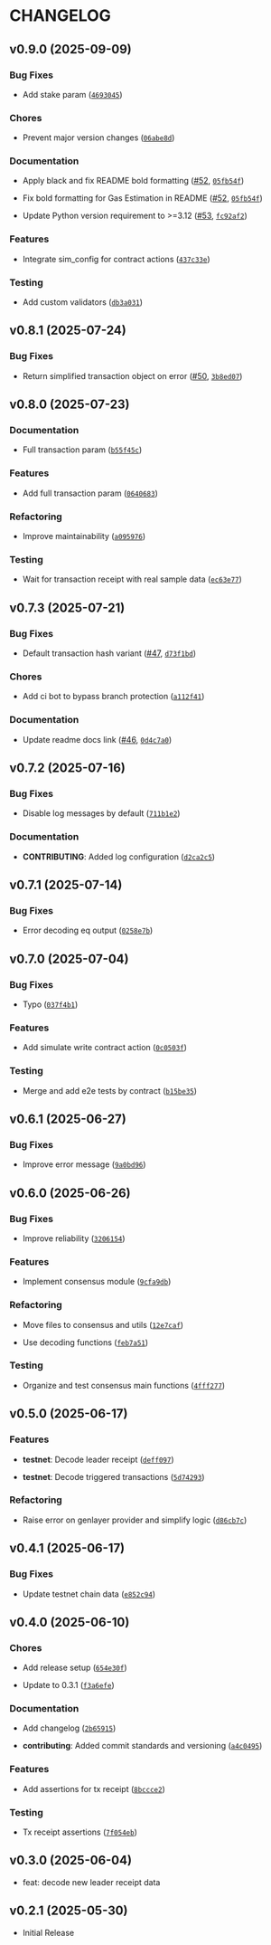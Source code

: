 # CHANGELOG

<!-- version list -->

## v0.9.0 (2025-09-09)

### Bug Fixes

- Add stake param
  ([`4693045`](https://github.com/genlayerlabs/genlayer-py/commit/4693045c184e1cc13a67aa4b6a1141d88ce52255))

### Chores

- Prevent major version changes
  ([`06abe8d`](https://github.com/genlayerlabs/genlayer-py/commit/06abe8d007699d7407a7f96dde3dd44037ac5449))

### Documentation

- Apply black and fix README bold formatting
  ([#52](https://github.com/genlayerlabs/genlayer-py/pull/52),
  [`05fb54f`](https://github.com/genlayerlabs/genlayer-py/commit/05fb54f2c038e7a3c0829b4c576c40ea06a7a32e))

- Fix bold formatting for Gas Estimation in README
  ([#52](https://github.com/genlayerlabs/genlayer-py/pull/52),
  [`05fb54f`](https://github.com/genlayerlabs/genlayer-py/commit/05fb54f2c038e7a3c0829b4c576c40ea06a7a32e))

- Update Python version requirement to >=3.12
  ([#53](https://github.com/genlayerlabs/genlayer-py/pull/53),
  [`fc92af2`](https://github.com/genlayerlabs/genlayer-py/commit/fc92af24d106ef94ecdeec357549b2b015912e0e))

### Features

- Integrate sim_config for contract actions
  ([`437c33e`](https://github.com/genlayerlabs/genlayer-py/commit/437c33e123526721ba6608c23661c23c50c32ae0))

### Testing

- Add custom validators
  ([`db3a031`](https://github.com/genlayerlabs/genlayer-py/commit/db3a031b9c33b765cad171df45c997ebf918fdb7))


## v0.8.1 (2025-07-24)

### Bug Fixes

- Return simplified transaction object on error
  ([#50](https://github.com/genlayerlabs/genlayer-py/pull/50),
  [`3b8ed07`](https://github.com/genlayerlabs/genlayer-py/commit/3b8ed070c49e511bf062db5d40ea29250413490b))


## v0.8.0 (2025-07-23)

### Documentation

- Full transaction param
  ([`b55f45c`](https://github.com/genlayerlabs/genlayer-py/commit/b55f45c33e428cfa1615e1e0ba8626edca8f738d))

### Features

- Add full transaction param
  ([`0640683`](https://github.com/genlayerlabs/genlayer-py/commit/06406838fc93fa006a44e021d2fa405430dfc4b2))

### Refactoring

- Improve maintainability
  ([`a095976`](https://github.com/genlayerlabs/genlayer-py/commit/a0959766e714eb057450f6ac69cd346d0be317d6))

### Testing

- Wait for transaction receipt with real sample data
  ([`ec63e77`](https://github.com/genlayerlabs/genlayer-py/commit/ec63e77245fb2a12d992b0af7e26136a4bc4d8f2))


## v0.7.3 (2025-07-21)

### Bug Fixes

- Default transaction hash variant ([#47](https://github.com/genlayerlabs/genlayer-py/pull/47),
  [`d73f1bd`](https://github.com/genlayerlabs/genlayer-py/commit/d73f1bd1b6c62e1f635cc08ef9d70ae941b0e5fd))

### Chores

- Add ci bot to bypass branch protection
  ([`a112f41`](https://github.com/genlayerlabs/genlayer-py/commit/a112f412e81599dab236f34e8adad202fa344e8a))

### Documentation

- Update readme docs link ([#46](https://github.com/genlayerlabs/genlayer-py/pull/46),
  [`0d4c7a0`](https://github.com/genlayerlabs/genlayer-py/commit/0d4c7a065181f2057451a64b7ac27f3348feae23))


## v0.7.2 (2025-07-16)

### Bug Fixes

- Disable log messages by default
  ([`711b1e2`](https://github.com/genlayerlabs/genlayer-py/commit/711b1e23c3a8400d8761305401256ba95e1abb71))

### Documentation

- **CONTRIBUTING**: Added log configuration
  ([`d2ca2c5`](https://github.com/genlayerlabs/genlayer-py/commit/d2ca2c56ccdb614e1454d713fb768fa13889752b))


## v0.7.1 (2025-07-14)

### Bug Fixes

- Error decoding eq output
  ([`0258e7b`](https://github.com/genlayerlabs/genlayer-py/commit/0258e7b566023e845a58b782746278d5fabfbaad))


## v0.7.0 (2025-07-04)

### Bug Fixes

- Typo
  ([`037f4b1`](https://github.com/genlayerlabs/genlayer-py/commit/037f4b113de2cc1b485a469568724f5f8c1620ae))

### Features

- Add simulate write contract action
  ([`0c0503f`](https://github.com/genlayerlabs/genlayer-py/commit/0c0503f7031a51631825e8f748606a955b32e5b5))

### Testing

- Merge and add e2e tests by contract
  ([`b15be35`](https://github.com/genlayerlabs/genlayer-py/commit/b15be35c5c9162266f1a42ac1ab0d51adc351ce9))


## v0.6.1 (2025-06-27)

### Bug Fixes

- Improve error message
  ([`9a0bd96`](https://github.com/genlayerlabs/genlayer-py/commit/9a0bd96eec879b7461e57aa1214cca3437287500))


## v0.6.0 (2025-06-26)

### Bug Fixes

- Improve reliability
  ([`3206154`](https://github.com/genlayerlabs/genlayer-py/commit/32061544214ac3f9af59720dd4197adcc06ce8aa))

### Features

- Implement consensus module
  ([`9cfa9db`](https://github.com/genlayerlabs/genlayer-py/commit/9cfa9dba22d5d2a8615c7caa57ce89f55676413e))

### Refactoring

- Move files to consensus and utils
  ([`12e7caf`](https://github.com/genlayerlabs/genlayer-py/commit/12e7caf953c0868e2a3c59fa733cb8963182cc18))

- Use decoding functions
  ([`feb7a51`](https://github.com/genlayerlabs/genlayer-py/commit/feb7a51a01b8e8c2130d60ce562af8eb456acdcd))

### Testing

- Organize and test consensus main functions
  ([`4fff277`](https://github.com/genlayerlabs/genlayer-py/commit/4fff277c427d676ebabf926de5a6500aa8abe692))


## v0.5.0 (2025-06-17)

### Features

- **testnet**: Decode leader receipt
  ([`deff097`](https://github.com/genlayerlabs/genlayer-py/commit/deff09794ede3449aabe0d41d17007b66fed189b))

- **testnet**: Decode triggered transactions
  ([`5d74293`](https://github.com/genlayerlabs/genlayer-py/commit/5d742932b418c6b025d84329be99fc5550acfc4b))

### Refactoring

- Raise error on genlayer provider and simplify logic
  ([`d86cb7c`](https://github.com/genlayerlabs/genlayer-py/commit/d86cb7cd227ee0411d55c2602b07bc8fb847d592))


## v0.4.1 (2025-06-17)

### Bug Fixes

- Update testnet chain data
  ([`e852c94`](https://github.com/genlayerlabs/genlayer-py/commit/e852c941dfbdbabe36700f607bee267a778f6630))


## v0.4.0 (2025-06-10)

### Chores

- Add release setup
  ([`654e30f`](https://github.com/genlayerlabs/genlayer-py/commit/654e30f161f0e704cfd15d10684bf0fd7ed9e3b4))

- Update to 0.3.1
  ([`f3a6efe`](https://github.com/genlayerlabs/genlayer-py/commit/f3a6efe63379c636f719ce8b8f5b43d1d6cc0b7d))

### Documentation

- Add changelog
  ([`2b65915`](https://github.com/genlayerlabs/genlayer-py/commit/2b6591556a99416cbc00ad0838425ba37ca0e654))

- **contributing**: Added commit standards and versioning
  ([`a4c0495`](https://github.com/genlayerlabs/genlayer-py/commit/a4c0495199f289682c2ee68a22bd2d3e697c48bf))

### Features

- Add assertions for tx receipt
  ([`8bccce2`](https://github.com/genlayerlabs/genlayer-py/commit/8bccce247b856c264340853449f27a652903c5d6))

### Testing

- Tx receipt assertions
  ([`7f054eb`](https://github.com/genlayerlabs/genlayer-py/commit/7f054eb7e449c21e823a61d1b9c47c5caf8c3e42))


## v0.3.0 (2025-06-04)

- feat: decode new leader receipt data

## v0.2.1 (2025-05-30)

- Initial Release
